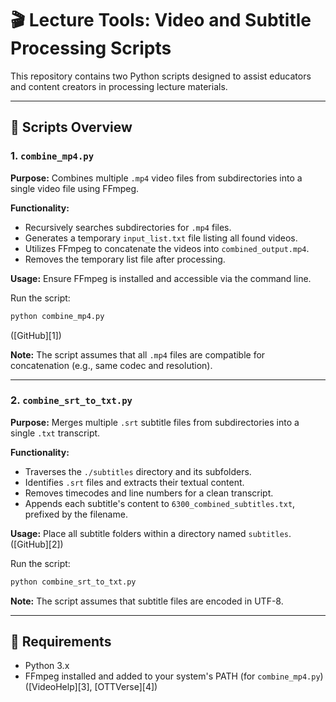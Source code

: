 # 🎬 Lecture Tools: Video and Subtitle Processing Scripts

This repository contains two Python scripts designed to assist educators and content creators in processing lecture materials.

---

## 📁 Scripts Overview

### 1. `combine_mp4.py`

**Purpose:**
Combines multiple `.mp4` video files from subdirectories into a single video file using FFmpeg.

**Functionality:**

* Recursively searches subdirectories for `.mp4` files.
* Generates a temporary `input_list.txt` file listing all found videos.
* Utilizes FFmpeg to concatenate the videos into `combined_output.mp4`.
* Removes the temporary list file after processing.

**Usage:**
Ensure FFmpeg is installed and accessible via the command line.

Run the script:

```bash
python combine_mp4.py
```

([GitHub][1])

**Note:**
The script assumes that all `.mp4` files are compatible for concatenation (e.g., same codec and resolution).

---

### 2. `combine_srt_to_txt.py`

**Purpose:**
Merges multiple `.srt` subtitle files from subdirectories into a single `.txt` transcript.

**Functionality:**

* Traverses the `./subtitles` directory and its subfolders.
* Identifies `.srt` files and extracts their textual content.
* Removes timecodes and line numbers for a clean transcript.
* Appends each subtitle's content to `6300_combined_subtitles.txt`, prefixed by the filename.

**Usage:**
Place all subtitle folders within a directory named `subtitles`.([GitHub][2])

Run the script:

```bash
python combine_srt_to_txt.py
```



**Note:**
The script assumes that subtitle files are encoded in UTF-8.

---

## 🔧 Requirements

* Python 3.x
* FFmpeg installed and added to your system's PATH (for `combine_mp4.py`)([VideoHelp][3], [OTTVerse][4])
